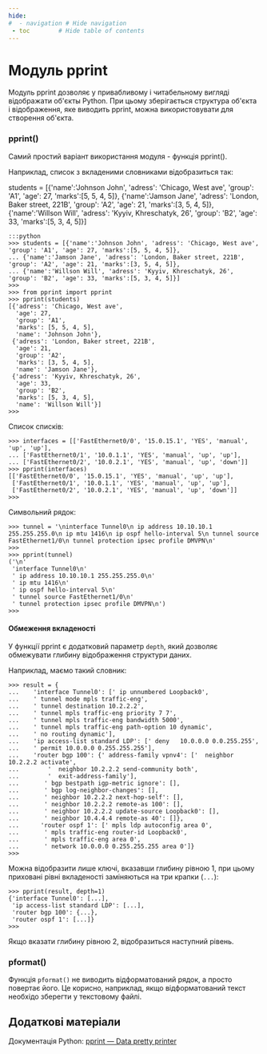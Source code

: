 ```yaml
---
hide:
#  - navigation # Hide navigation
 - toc        # Hide table of contents
---
```


# Модуль pprint

Модуль pprint дозволяє у привабливому і читабельному вигляді відображати об'єкты Python. 
При цьому зберігається структура об'єкта і відображення, яке виводить pprint, можна використовувати для створення об'єкта.

### pprint()

Самий простий варіант використання модуля - функція pprint().

Наприклад, список з вкладеними словниками відобразиться так:

students = [{'name':'Johnson John', 'adress': 'Chicago, West ave',  'group': 'A1', 'age': 27, 'marks':[5, 5, 4, 5]},
{'name':'Jamson Jane', 'adress': 'London, Baker street, 221B', 'group': 'A2', 'age': 21, 'marks':[3, 5, 4, 5]},
{'name':'Willson Will', 'adress': 'Kyyiv, Khreschatyk, 26',  'group': 'B2', 'age': 33, 'marks':[5, 3, 4, 5]}]

	:::python
	>>> students = [{'name':'Johnson John', 'adress': 'Chicago, West ave',  'group': 'A1', 'age': 27, 'marks':[5, 5, 4, 5]},
	... {'name':'Jamson Jane', 'adress': 'London, Baker street, 221B', 'group': 'A2', 'age': 21, 'marks':[3, 5, 4, 5]},
	... {'name':'Willson Will', 'adress': 'Kyyiv, Khreschatyk, 26',  'group': 'B2', 'age': 33, 'marks':[5, 3, 4, 5]}]
	>>>
	>>> from pprint import pprint
	>>> pprint(students)
	[{'adress': 'Chicago, West ave',
	  'age': 27,
	  'group': 'A1',
	  'marks': [5, 5, 4, 5],
	  'name': 'Johnson John'},
	 {'adress': 'London, Baker street, 221B',
	  'age': 21,
	  'group': 'A2',
	  'marks': [3, 5, 4, 5],
	  'name': 'Jamson Jane'},
	 {'adress': 'Kyyiv, Khreschatyk, 26',
	  'age': 33,
	  'group': 'B2',
	  'marks': [5, 3, 4, 5],
	  'name': 'Willson Will'}]
	>>>
	
Список списків:

	>>> interfaces = [['FastEthernet0/0', '15.0.15.1', 'YES', 'manual', 'up', 'up'],
	... ['FastEthernet0/1', '10.0.1.1', 'YES', 'manual', 'up', 'up'],
	... ['FastEthernet0/2', '10.0.2.1', 'YES', 'manual', 'up', 'down']]
	>>> pprint(interfaces)
	[['FastEthernet0/0', '15.0.15.1', 'YES', 'manual', 'up', 'up'],
	 ['FastEthernet0/1', '10.0.1.1', 'YES', 'manual', 'up', 'up'],
	 ['FastEthernet0/2', '10.0.2.1', 'YES', 'manual', 'up', 'down']]
	>>>
	
Символьний рядок:

	>>> tunnel = '\ninterface Tunnel0\n ip address 10.10.10.1 255.255.255.0\n ip mtu 1416\n ip ospf hello-interval 5\n tunnel source FastEthernet1/0\n tunnel protection ipsec profile DMVPN\n'
	>>>
	>>> pprint(tunnel)
	('\n'
	 'interface Tunnel0\n'
	 ' ip address 10.10.10.1 255.255.255.0\n'
	 ' ip mtu 1416\n'
	 ' ip ospf hello-interval 5\n'
	 ' tunnel source FastEthernet1/0\n'
	 ' tunnel protection ipsec profile DMVPN\n')
	>>>
	
#### Обмеження вкладеності

У функції pprint є додатковий параметр `depth`, який дозволяє обмежувати глибину відображення структури даних.

Наприклад, маємо такий словник:

	>>> result = {
	...    'interface Tunnel0': [' ip unnumbered Loopback0',
	...    ' tunnel mode mpls traffic-eng',
	...    ' tunnel destination 10.2.2.2',
	...    ' tunnel mpls traffic-eng priority 7 7',
	...    ' tunnel mpls traffic-eng bandwidth 5000',
	...    ' tunnel mpls traffic-eng path-option 10 dynamic',
	...    ' no routing dynamic'],
	...    'ip access-list standard LDP': [' deny   10.0.0.0 0.0.255.255',
	...    ' permit 10.0.0.0 0.255.255.255'],
	...    'router bgp 100': {' address-family vpnv4': ['  neighbor 10.2.2.2 activate',
	...        '  neighbor 10.2.2.2 send-community both',
	...        '  exit-address-family'],
	...       ' bgp bestpath igp-metric ignore': [],
	...       ' bgp log-neighbor-changes': [],
	...       ' neighbor 10.2.2.2 next-hop-self': [],
	...       ' neighbor 10.2.2.2 remote-as 100': [],
	...       ' neighbor 10.2.2.2 update-source Loopback0': [],
	...       ' neighbor 10.4.4.4 remote-as 40': []},
	...      'router ospf 1': [' mpls ldp autoconfig area 0',
	...       ' mpls traffic-eng router-id Loopback0',
	...       ' mpls traffic-eng area 0',
	...       ' network 10.0.0.0 0.255.255.255 area 0']}
	>>>
	
Можна відобразити лише ключі, вказавши глибину рівною 1, при цьому приховані рівні вкладеності заміняються на три крапки (`...`):

	>>> pprint(result, depth=1)
	{'interface Tunnel0': [...],
	 'ip access-list standard LDP': [...],
	 'router bgp 100': {...},
	 'router ospf 1': [...]}
	>>>
	
Якщо вказати глибину рівною 2, відобразиться наступний рівень.

### pformat()

Функція `pformat()` не виводить відформатований рядок, а просто повертає його. Це корисно, наприклад, якщо відформатований текст необхідо зберегти у текстовому файлі.

## Додаткові матеріали

Документація Python: [pprint — Data pretty printer](https://docs.python.org/3/library/pprint.html)
